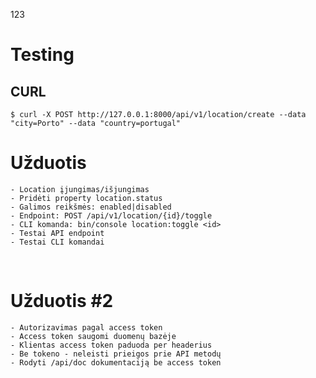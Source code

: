 123
# Testing

## CURL

    $ curl -X POST http://127.0.0.1:8000/api/v1/location/create --data "city=Porto" --data "country=portugal"

# Užduotis

    - Location įjungimas/išjungimas
    - Pridėti property location.status
    - Galimos reikšmės: enabled|disabled
    - Endpoint: POST /api/v1/location/{id}/toggle
    - CLI komanda: bin/console location:toggle <id>
    - Testai API endpoint
    - Testai CLI komandai

 
# Užduotis #2

    - Autorizavimas pagal access token
    - Access token saugomi duomenų bazėje
    - Klientas access token paduoda per headerius
    - Be tokeno - neleisti prieigos prie API metodų
    - Rodyti /api/doc dokumentaciją be access token
